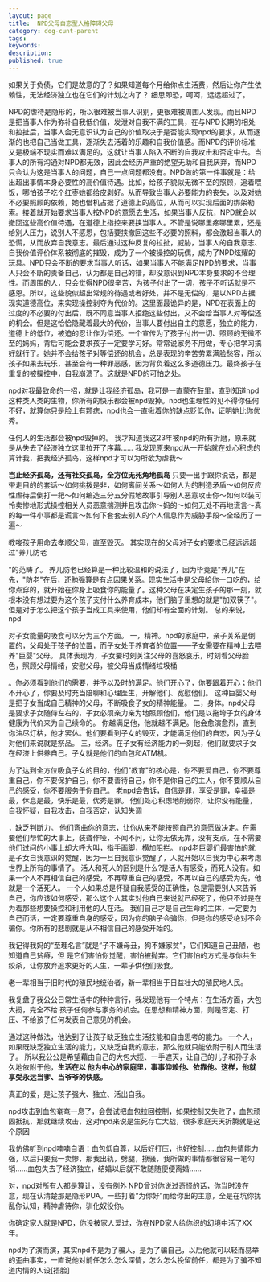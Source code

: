 ```yaml
---
layout: page
title:  NPD父母自恋型人格障碍父母
category: dog-cunt-parent
tags:
keywords:
description:
published: true
---
```

如果关于负债，它们是故意的了？如果知道每个月给你点生活费，然后让你产生依赖性，无法经济独立也在它们的计划之内了？
细思即恐，呵呵，远远超过了。



NPD的虐待是隐形的，所以很难被当事人识别，更很难被周围人发现。而且NPD是把当事人作为弥补自我低价值，发泄对自我不满的工具，在与NPD长期的相处和拉扯后，当事人会无意识认为自己的价值取决于是否能实现npd的要求，从而逐渐的也把自己当做工具，逐渐失去活着的乐趣和自我价值感。而NPD的评价标准又是极端不现实而难以满足的，这就让当事人陷入不断的自我攻击和否定中去。当事人的所有沟通对NPD都无效，因此会经历严重的绝望无助和自我厌弃，而NPD只会认为这是当事人的问题，自己一点问题都没有。NPD做的第一件事就是：给出超出事情本身必要性的高价值待遇。比如，给孩子貌似无微不至的照顾，追着喂饭，哪怕孩子吃个红枣她都给皮剥好。从而导致当事人必要能力的丧失，以及对她不必要照顾的依赖，她也借机占据了道德上的高位，从而可以实现后面的绑架勒索。接着就开始要求当事人按NPD的意愿去生活，如果当事人反抗，NPD就会以撤回这些高价值待遇，在道德上指控来要挟当事人。不管是说哪里疼哪里累，还是给别人压力，说别人不感恩，包括要挟撤回这些不必要的照料，都会激起当事人的恐慌，从而放弃自我意志。最后通过这种反复的拉扯，威胁，当事人的自我意志、自我价值评价体系被彻底的摧毁，成为了一个被操控的玩偶，成为了NPD炫耀的玩具。NPD只会不断的要求当事人听话，如果当事人不能满足NPD的要求，当事人只会不断的责备自己，认为都是自己的错，却没意识到NPD本身要求的不合理性。而周围的人，只会觉得NPD很辛苦，为孩子付出了一切，孩子不听话就是不感恩。所以，这些貌似超出常规的待遇或者好处，并不是无偿的，是以NPD占据现实道德高位，来实现操控剥夺为代价的。这里面最诡异的是，NPD在表面上的过度的不必要的付出后，既不同意当事人拒绝这些付出，又不会给当事人对等偿还的机会。但是这恰恰隐藏着最大的代价，当事人要付出自主的意愿，独立的能力，道德上的低位，被迫的忍让作为偿还。一个宣传为了孩子付出一切、照顾的无微不至的妈妈，背后可能会要求孩子一定要学习好。常常说家务不用做，专心把学习搞好就行了。她并不会给孩子对等偿还的机会，总是表现的辛苦劳累满脸愁容，所以孩子如果去玩乐，甚至会有一种罪恶感，因为背负着这么多道德压力。最终孩子在重复的被操控中，自我崩溃了。这就是NPD的可怕之处。

npd对我最致命的一招，就是让我经济孤岛，我可是一直蒙在鼓里，直到知道npd这种类人类的生物，你所有的快乐都会被npd毁掉。npd也生理性的见不得你任何不好，就算你只是脸上有颗痣，npd也会一直揪着你的缺点贬低你，证明她比你优秀。

任何人的生活都会被npd毁掉的。
我才知道我这23年被npd的所有折磨，原来就是从失去了经济独立这里拉开了序幕……
我发现原来npd从一开始就在处心积虑的算计我，把我经济孤岛，这样npd才可以为所欲为虐我～

**岂止经济孤岛，还有社交孤岛，全方位无死角地孤岛**
只要一出手跟你说话，都是带走目的的套话～如何挑拨是非，如何离间关系～如何人为的制造矛盾～如何反应性虐待后倒打一耙～如何编造三分五分假地故事引导别人恶意攻击你～如何以装可怜卖惨地形式操控相关人员恶意揣测并且攻击你～妈的～如何无处不再地谎言～真的每一件小事都是谎言～如何下套套去别人的个人信息作为威胁手段～全经历了一遍～
    
教唆孩子用命去孝顺父母，直至毁灭。
其实现在的父母对子女的要求已经远远超过"养儿防老

"的范畴了。
养儿防老已经算是一种比较温和的说法了，因为毕竟是"养儿"在先，"防老"在后，还勉强算是有点因果关系。现实生活中是父母給你一口吃的，给你点穿的，就开始在你身上吸食你的能量了。这种父母在决定生孩子的那一刻，就根本没有想过要为这个孩子支付什么养育成本，他们脑子里想的就是"加双筷子"。但是对于怎么把这个孩子当成工具来使用，他们却有全面的计划。
总的来说，npd

对子女能量的吸食可以分为三个方面。
一，精神。npd的家庭中，亲子关系是倒置的，父母处于孩子的位置，而子女处于养育者的位置——子女需要在精神上去喂养"巨婴"父母。
具体表现为，子女要时刻关注父母的喜怒哀乐，时刻看父母脸色，照顾父母情绪，安慰父母，被父母当成情绪垃圾桶

。你必须看到他们的需要，并予以及时的满足。他们开心了，你要跟着开心；他们不开心了，你要及时充当陪聊和心理医生，开解他们、宽慰他们。
这种巨婴父母是把子女当成自己精神的父母，不断吸食子女的精神能量。
二，身体。npd父母是要求子女随侍左右的，子女必须亲力亲为地照顾他们，他们是以拖垮子女的身体健康为代价来为自己续命的。
你越满足他，他就越不满足。他会愈演愈烈，直到你油尽灯枯，他才罢休。他们要看到子女的毁灭，才能满足他们的自恋，因为子女对他们来说就是祭品。
三，经济。在子女有经济能力的一刻起，他们就要求子女在经济上供养自己。子女就是他们的血包和ATM机。

为了达到全方位吸食子女的目的，他们"教育"的核心是，你不要爱自己，你不要尊重自己，你不要保护自己，你不要善待自己，你不是你自己的主人，你不要顺从自己的感受，你不要服务于你自己。
老npd会告诉，自信是罪，享受是罪，幸福是最，休息是最，快乐是最，优秀是罪。
他们处心积虑地削弱你，让你没有能量，自我怀疑，自我攻击，自我否定，认知失调

，缺乏判断力。
他们弯曲你的意志，让你从来不能按照自己的意愿做决定。在需要他们帮忙的大事上，装聋作哑，不闻不问，让你无依无靠，没有支点。在不需要他们过问的小事上却大呼大叫，指手画脚，横加阻拦。
npd老巨婴们最害怕的就是子女自我意识的觉醒，因为一旦自我意识觉醒了，人就开始以自我为中心来考虑世界上所有的事情了。
活人和死人的区别是什么?是活人有感受，而死人没有。如果一个人不再相信自己的感受，不再尊重自己的感受，不再以自己的感受为先，他就是一个活死人。
一个人如果总是怀疑自我感受的正确性，总是需要别人来告诉自己，你应该如何感受，那么这个人其实对他自己来说就已经死了，他只不过是在为着那些想要操控和利用他的人在活。
我们自己才是自己生命的主体，一定要为自己而活，一定要尊重自身的感受，因为你的脑子会骗你，但是你的感受绝对不会骗你。你所有的悲剧就是从不相信自己的感受开始的。


我记得我妈的“至理名言”就是“子不嫌母丑，狗不嫌家贫”，它们知道自己丑陋，也知道自己贫瘠，但
是它们害怕你觉醒，害怕被抛弃。它们害怕的方式是与你共生绞杀，让你放弃追求更好的人生，一辈子供他们吸食。

老一辈相当于旧时代的殖民地统治者，新一辈相当于日益壮大的殖民地人民。

我复盘了我公公日常生活中的种种言行，我发现他有一个特点：在生活方面，大包大揽，完全不给
孩子任何参与家务的机会。在思想和精神方面，则是否定、打压、不给孩子任何发表自己意见的机会。

通过这种做法，他达到了让孩子缺乏独立生活技能和自由思考的能力。
一个人，如果既缺乏独立生活的能力，又缺乏自我的意志，那么他就只能依附于别人而生活了。
所以我公公是希望藉由自己的大包大揽、一手遮天，让自己的儿子和孙子永久地依附于他，**生活在以
他为中心的家庭里，事事仰赖他、依靠他。这样，他就享受永远当爹、当爷爷的快感。**

真正的爱，是让孩子强大、独立、活出自我。

npd攻击到血包奄奄一息了，会尝试把血包拉回控制，如果控制又失败了，血包顽固抵抗，那就继续攻击，这对npd来说是生死存亡大战，很多家庭天天折腾就是这个原因

我仿佛听到npd喃喃自语：血包低自尊，以后好打压，也好控制……血包共情能力强，以后只要我一卖惨，那我出轨，劈腿，撩骚，我所做的事情都很容易一笔勾销……血包失去了经济独立，结婚以后就不敢随随便便离婚……

对，npd对所有人都是算计，没有例外
NPD曾对你说过奇怪的话，你当时没在意，现在认清楚那是隐形PUA。一些打着“为你好”而给你出的主意，全是在坑你扰乱你认知，精神虐待你，驯化奴役你。

你确定家人就是NPD，你没被家人爱过，你在NPD家人给你织的幻境中活了XX年。

npd为了演而演，其实npd不是为了骗人，是为了骗自己，以后他就可以轻而易举的歪曲事实，一直说他对前任怎么怎么深情，怎么怎么挽留前任，都是为了骗不知道内情的人设[捂脸]








